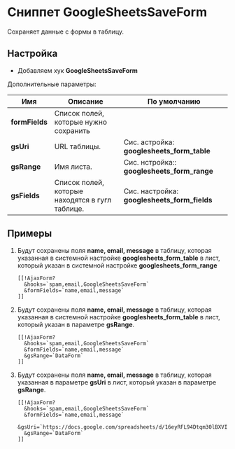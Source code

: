 # Сниппет GoogleSheetsSaveForm

Сохраняет данные с формы в таблицу.

## Настройка

* Добавляем хук **GoogleSheetsSaveForm**

Дополнительные параметры:

| Имя            | Описание                                        | По умолчанию                                 |
| -------------- | ----------------------------------------------- | -------------------------------------------- |
| **formFields** | Cписок полей, которые нужно сохранить           |                                              |
| **gsUri**      | URL таблицы.                                    | Сис. астройка: **googlesheets_form_table**   |
| **gsRange**    | Имя листа.                                      | Сис. нстройка:: **googlesheets_form_range**  |
| **gsFields**   | Список полей, которые находятся в гугл таблице. | Сис. настройка: **googlesheets_form_fields** |

## Примеры

1. Будут сохранены поля **name, email, message** в таблицу, которая указанная в системной настройке **googlesheets_form_table** в лист, который указан в системной настройке **googlesheets_form_range**

    ```modx
    [[!AjaxForm?
      &hooks=`spam,email,GoogleSheetsSaveForm`
      &formFields=`name,email,message`
    ]]
    ```

2. Будут сохранены поля **name, email, message** в таблицу, которая указанная в системной настройке **googlesheets_form_table** в лист, который указан в параметре **gsRange**.

    ```modx
    [[!AjaxForm?
      &hooks=`spam,email,GoogleSheetsSaveForm`
      &formFields=`name,email,message`
      &gsRange=`DataForm`
    ]]
    ```

3. Будут сохранены поля **name, email, message** в таблицу, которая указанная в параметре **gsUri** в лист, который указан в параметре **gsRange**.

    ```modx
    [[!AjaxForm?
      &hooks=`spam,email,GoogleSheetsSaveForm`
      &formFields=`name,email,message`
      &gsUri=`https://docs.google.com/spreadsheets/d/16eyRFL94Dtqm30lBXVIpKGbw/edit#gid=0`
      &gsRange=`DataForm`
    ]]
